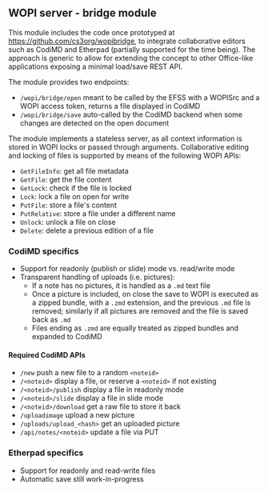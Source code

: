 ## WOPI server - bridge module

This module includes the code once prototyped at https://github.com/cs3org/wopibridge, to integrate collaborative editors such as CodiMD and Etherpad (partially supported for the time being). The approach is generic to allow for extending the concept to other Office-like applications exposing a minimal load/save REST API.

The module provides two endpoints:
- `/wopi/bridge/open`   meant to be called by the EFSS with a WOPISrc and a WOPI access token, returns a file displayed in CodiMD
- `/wopi/bridge/save`   auto-called by the CodiMD backend when some changes are detected on the open document

The module implements a stateless server, as all context information is stored in WOPI locks or passed through arguments. Collaborative editing and locking of files is supported by means of the following WOPI APIs:
* `GetFileInfo`: get all file metadata
* `GetFile`: get the file content
* `GetLock`: check if the file is locked
* `Lock`: lock a file on open for write
* `PutFile`: store a file's content
* `PutRelative`: store a file under a different name
* `Unlock`: unlock a file on close
* `Delete`: delete a previous edition of a file


### CodiMD specifics
* Support for readonly (publish or slide) mode vs. read/write mode
* Transparent handling of uploads (i.e. pictures):
  * If a note has no pictures, it is handled as a `.md` text file
  * Once a picture is included, on close the save to WOPI is executed as a zipped bundle, with a `.zmd` extension, and the previous `.md` file is removed; similarly if all pictures are removed and the file is saved back as `.md`
  * Files ending as `.zmd` are equally treated as zipped bundles and expanded to CodiMD

#### Required CodiMD APIs
* `/new`                    push a new file to a random `<noteid>`
* `/<noteid>`               display a file, or reserve a `<noteid>` if not existing
* `/<noteid>/publish`       display a file in readonly mode
* `/<noteid>/slide`         display a file in slide mode
* `/<noteid>/download`      get a raw file to store it back
* `/uploadimage`            upload a new picture
* `/uploads/upload_<hash>`  get an uploaded picture
* `/api/notes/<noteid>`     update a file via PUT


### Etherpad specifics
* Support for readonly and read-write files
* Automatic save still work-in-progress
